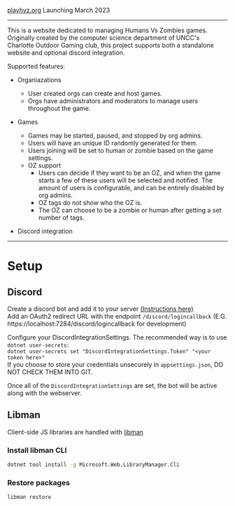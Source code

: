 [playhvz.org](https://playhvz.org) Launching March 2023
***

This is a website dedicated to managing Humans Vs Zombies games. Originally created by the computer science department of UNCC's Charlotte Outdoor Gaming club, this project supports both a standalone website and optional discord integration. 

Supported features:
* Organiazations
    * User created orgs can create and host games.
    * Orgs have administrators and moderators to manage users throughout the game.

* Games
    * Games may be started, paused, and stopped by org admins.
    * Users will have an unique ID randomly generated for them.
    * Users joining will be set to human or zombie based on the game settings.
    * OZ support
        * Users can decide if they want to be an OZ, and when the game starts a few of these users will be selected and notified. The amount of users is configurable, and can be entirely disabled by org admins.
        * OZ tags do not show who the OZ is.
        * The OZ can choose to be a zombie or human after getting a set number of tags.
* Discord integration

***
# Setup
## Discord
Create a discord bot and add it to your server [(Instructions here)](https://discordnet.dev/guides/getting_started/first-bot.html)<br>
Add an OAuth2 redirect URL with the endpoint `/discord/logincallback` (E.G. https://localhost:7284/discord/logincallback for development)

Configure your DiscordIntegrationSettings. The recommended way is to use `dotnet user-secrets`:<br>
`dotnet user-secrets set "DiscordIntegrationSettings.Token" "<your token here>"`<br>
If you choose to store your credentials unsecurely in `appsettings.json`, DO NOT CHECK THEM INTO GIT. 

Once all of the `DiscordIntegrationSettings` are set, the bot will be active along with the webserver.

## Libman

Client-side JS libraries are handled with [libman](https://learn.microsoft.com/en-us/aspnet/core/client-side/libman/?view=aspnetcore-7.0)

### Install libman CLI

```bash
dotnet tool install -g Microsoft.Web.LibraryManager.Cli
```

### Restore packages

```bash
libman restore
```